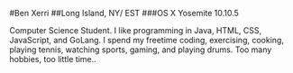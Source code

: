 #Ben Xerri
##Long Island, NY/ EST
###OS X Yosemite 10.10.5

Computer Science Student.  I like programming in Java, HTML, CSS, JavaScript, and GoLang.  I spend my freetime coding, exercising, cooking, playing tennis, watching sports, gaming, and playing drums.  Too many hobbies, too little time..

